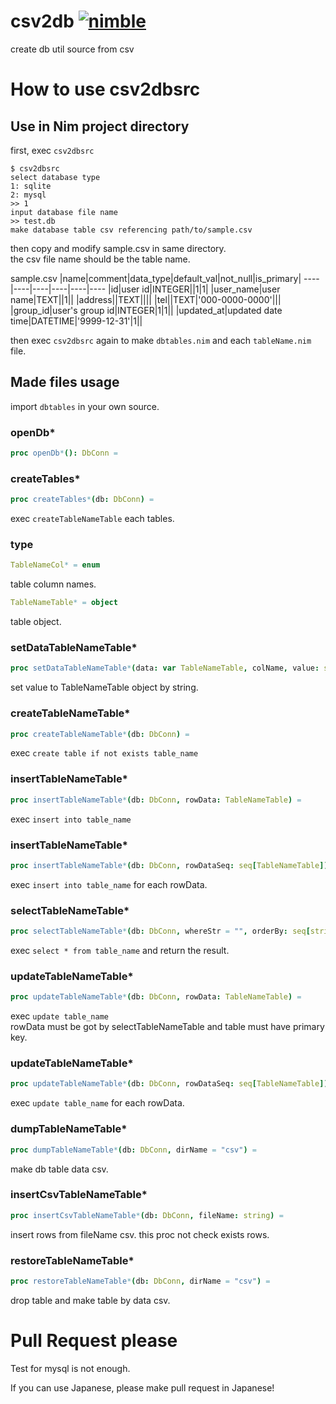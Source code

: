 # csv2db [![nimble](https://raw.githubusercontent.com/yglukhov/nimble-tag/master/nimble.png)](https://github.com/yglukhov/nimble-tag)
create db util source from csv

# How to use csv2dbsrc

## Use in Nim project directory

first, exec `csv2dbsrc`

```
$ csv2dbsrc
select database type
1: sqlite
2: mysql
>> 1
input database file name
>> test.db
make database table csv referencing path/to/sample.csv
```

then copy and modify sample.csv in same directory.  
the csv file name should be the table name.

sample.csv
|name|comment|data\_type|default\_val|not\_null|is\_primary|
----|----|----|----|----|----
|id|user id|INTEGER||1|1|
|user\_name|user name|TEXT||1||
|address||TEXT||||
|tel||TEXT|'000-0000-0000'|||
|group\_id|user's group id|INTEGER|1|1||
|updated\_at|updated date time|DATETIME|'9999-12-31'|1||

then exec `csv2dbsrc` again to make `dbtables.nim` and each `tableName.nim` file.

## Made files usage

import `dbtables` in your own source.

### openDb\*

```nim
proc openDb*(): DbConn =
```

### createTables\*

```nim
proc createTables*(db: DbConn) =
```

exec `createTableNameTable` each tables.

### type

```nim
TableNameCol* = enum
```

table column names.

```nim
TableNameTable* = object
```

table object.

### setDataTableNameTable\*

```nim
proc setDataTableNameTable*(data: var TableNameTable, colName, value: string) =
```

set value to TableNameTable object by string.

### createTableNameTable\*

```nim
proc createTableNameTable*(db: DbConn) =
```

exec `create table if not exists table_name`

### insertTableNameTable\*

```nim
proc insertTableNameTable*(db: DbConn, rowData: TableNameTable) =
```

exec `insert into table_name`

### insertTableNameTable\*

```nim
proc insertTableNameTable*(db: DbConn, rowDataSeq: seq[TableNameTable]) =
```

exec `insert into table_name` for each rowData.

### selectTableNameTable\*

```nim
proc selectTableNameTable*(db: DbConn, whereStr = "", orderBy: seq[string] = @[], whereVals: varargs[string, `$`]): seq[TableNameTable] =
```

exec `select * from table_name` and return the result.

### updateTableNameTable\*

```nim
proc updateTableNameTable*(db: DbConn, rowData: TableNameTable) =
```

exec `update table_name`  
rowData must be got by selectTableNameTable and table must have primary key.

### updateTableNameTable\*

```nim
proc updateTableNameTable*(db: DbConn, rowDataSeq: seq[TableNameTable]) =
```

exec `update table_name` for each rowData.

### dumpTableNameTable\*

```nim
proc dumpTableNameTable*(db: DbConn, dirName = "csv") =
```

make db table data csv.

### insertCsvTableNameTable\*

```nim
proc insertCsvTableNameTable*(db: DbConn, fileName: string) =
```

insert rows from fileName csv. this proc not check exists rows.

### restoreTableNameTable\*

```nim
proc restoreTableNameTable*(db: DbConn, dirName = "csv") =
```

drop table and make table by data csv.

# Pull Request please

Test for mysql is not enough.

If you can use Japanese, please make pull request in Japanese!
